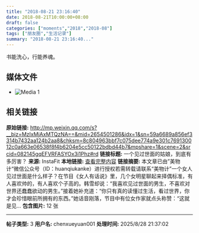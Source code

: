 ```yaml
---
title: "2018-08-21 23:16:40"
date: 2018-08-21T10:00:00+08:00
draft: false
categories: ["moments","2018","2018-08"]
tags: ["朋友圈","生活记录"]
summary: "2018-08-21 23:16:40..."
---
```


书能洗心，行能养魂。

## 媒体文件

- ![Media 1](/Moments/photos/2018-08-21/201808212316400.jpg)

## 相关链接

**原始链接:** http://mp.weixin.qq.com/s?__biz=MzIxMjAxMTQzNA==&mid=2654501286&idx=1&sn=59a6689a856ef3314b7432aa124b2aa8&chksm=8c804963bbf7c075dee774a9e301c769130012c0a663e06538f8f4b6204e5cc50122bdbd44b7&mpshare=1&scene=2&srcid=082145gqEFVRFASYOx3i1Phz#rd
**链接标题:** 一个见过世面的姑娘，到底有多厉害？
**来源:** InstaFit
**本地链接:** [查看完整内容](/link_content/2018/08/2018-08-21/link_content/)
**链接摘要:** 本文章已由”美物计“微信公众号（ID：huanqiukanke）进行授权若需转载请联系“美物计”一个女人见过世面是什么样子？在节目《女人有话说》里，几个女明星聊起来择偶标准，有人喜欢帅的，有人喜欢个子高的。韩雪却说：“我喜欢见过世面的男生，不喜欢对世界还蠢蠢欲动的男生。”接着她补充道：“你只有真的读懂过生活，看过世界，你才会珍惜眼前所拥有的东西。”她话音刚落，节目中有位女作家就点头称赞：“这就是见...
**包含图片:** 12 张

---

**帖子类型:** 3
**用户名:** chenxueyuan001
**处理时间:** 2025/8/28 21:37:02
